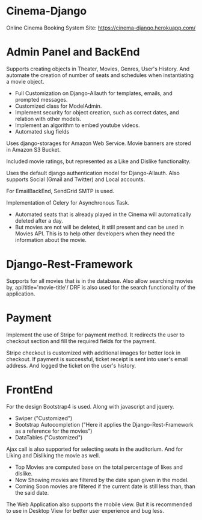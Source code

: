 # Cinema-Django
Online Cinema Booking System
Site: https://cinema-django.herokuapp.com/

# Admin Panel and BackEnd
Supports creating objects in Theater, Movies, Genres, User's History.
And automate the creation of number of seats and schedules when instantiating a movie object.

 - Full Customization on Django-Allauth for templates, emails, and prompted messages.
 - Customized class for ModelAdmin.
 - Implement security for object creation, such as correct dates, and relation with other models.
 - Implement an algorithm to embed youtube videos.
 - Automated slug fields

Uses django-storages for Amazon Web Service.
Movie banners are stored in Amazon S3 Bucket.

Included movie ratings, but represented as a Like and Dislike functionality.

Uses the default django authentication model for Django-Allauth.
Also supports Social (Gmail and Twitter) and Local accounts.

For EmailBackEnd, SendGrid SMTP is used.

Implementation of Celery for Asynchronous Task.
 - Automated seats that is already played in the Cinema will automatically deleted after a day.
 - But movies are not will be deleted, it still present and can be used in Movies API.
   This is to help other developers when they need the information about the movie.


# Django-Rest-Framework
Supports for all movies that is in the database.
Also allow searching movies by, api/title='movie-title'/
DRF is also used for the search functionality of the application.

# Payment
Implement the use of Stripe for payment method.
It redirects the user to checkout section and fill the required fields for the payment.

Stripe checkout is customized with additional images for better look in checkout.
If payment is successful, ticket receipt is sent into user's email address.
And logged the ticket on the user's history.

# FrontEnd
For the design Bootstrap4 is used.
Along with javascript and jquery.

 - Swiper ("Customized")
 - Bootstrap Autocompletion ("Here it applies the Django-Rest-Framework as a reference for the movies")
 - DataTables ("Customized")
 
Ajax call is also supported for selecting seats in the auditorium. 
And for Liking and Disliking the movie as well.

 - Top Movies are computed base on the total percentage of likes and dislike.
 - Now Showing movies are filtered by the date span given in the model.
 - Coming Soon movies are filtered if the current date is still less than, than the said date.

The Web Application also supports the mobile view. But it is recommended to use in Desktop View
for better user experience and bug less.

